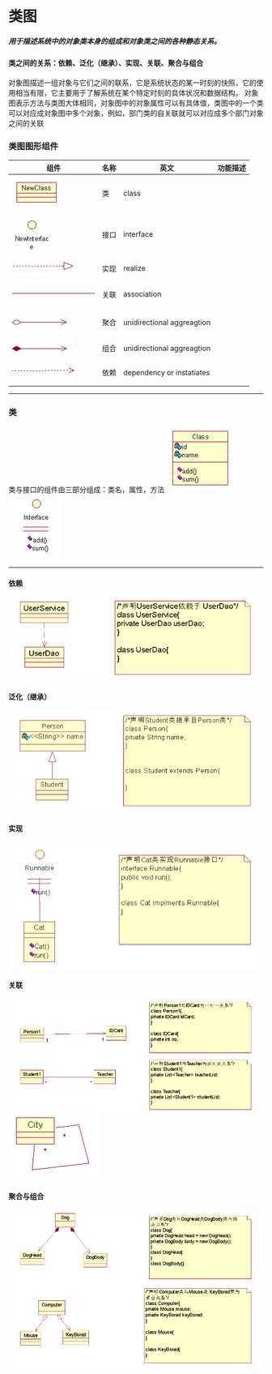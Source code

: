 # 类图
##### 用于描述系统中的对象类本身的组成和对象类之间的各种静态关系。
#### 类之间的关系：依赖、泛化（继承）、实现、关联、聚合与组合
对象图描述一组对象与它们之间的联系，它是系统状态的某一时刻的快照，它的使用相当有限，它主要用于了解系统在某个特定时刻的具体状况和数据结构。
对象图表示方法与类图大体相同，对象图中的对象属性可以有具体值，类图中的一个类可以对应成对象图中多个对象，例如，部门类的自关联就可以对应成多个部门对象之间的关联
### 类图图形组件

|组件|名称|英文|功能描述|
|----|----|----|----|
|![](/UML/images/newclass.png)|类|class||
|![](/UML/images/newinterface.png)|接口|interface||
|![](/UML/images/realize.png)|实现|realize||
|![](/UML/images/association.png)|关联|association||
|![](/UML/images/unidirectionalAggreagtion1.png)|聚合|unidirectional aggreagtion||
|![](/UML/images/unidirectionalAggreagtion2.png)|组合|unidirectional aggreagtion||
|![](/UML/images/DependencyOrInstatiates.png)|依赖|dependency or instatiates||



---

### 类
类与接口的组件由三部分组成：类名，属性，方法
![](/UML/images/class_png.png)
![](/UML/images/interface.png)

---
#### 依赖
![](/UML/images/yilai.png)

#### 泛化（继承）
![](/UML/images/fanhua.png)

#### 实现
![](/UML/images/shixian.png)

#### 关联
![](/UML/images/yiduiyi.png)
![](/UML/images/duoduiduo.png)
![](/UML/images/ziguanlian.png)


#### 聚合与组合
![](/UML/images/juhe.png)
![](/UML/images/zuhe.png)
